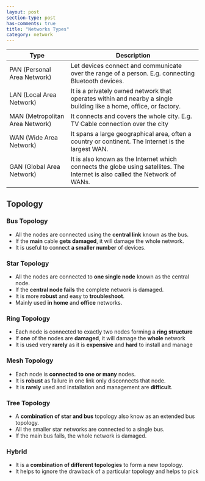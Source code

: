 ```yaml
---
layout: post
section-type: post
has-comments: true
title: "Networks Types"
category: network
---
```


| Type | Description |
| --- | --- |
| PAN (Personal Area Network) | Let devices connect and communicate over the range of a person. E.g. connecting Bluetooth devices. |
| LAN (Local Area Network) | It is a privately owned network that operates within and nearby a single building like a home, office, or factory. |
| MAN (Metropolitan Area Network) | It connects and covers the whole city. E.g. TV Cable connection over the city |
| WAN (Wide Area Network) | It spans a large geographical area, often a country or continent. The Internet is the largest WAN. |
| GAN (Global Area Network) | It is also known as the Internet which connects the globe using satellites. The Internet is also called the Network of WANs. |

## Topology

### **Bus Topology**

- All the nodes are connected using the **central link** known as the bus.
- If the **main** cable **gets damaged**, it will damage the whole network.
- It is useful to connect **a smaller number** of devices.


### **Star Topology**

- All the nodes are connected to **one single node** known as the central node.
- If the **central node fails** the complete network is damaged.
- It is more **robust** and easy to **troubleshoot**.
- Mainly used **in home** and **office** networks.
        

### **Ring Topology**

- Each node is connected to exactly two nodes forming a **ring structure**
- If **one** of the nodes are **damaged**, it will damage the **whole** network
- It is used very **rarely** as it is **expensive** and **hard** to install and manage
        

### **Mesh Topology**

- Each node is **connected to one or many** nodes.
- It is **robust** as failure in one link only disconnects that node.
- It is **rarely** used and installation and management are **difficult**.
        

### **Tree Topology**

- A **combination of star and bus** topology also know as an extended bus topology.
- All the smaller star networks are connected to a single bus.
- If the main bus fails, the whole network is damaged.
        

### **Hybrid**

- It is a **combination of different topologies** to form a new topology.
- It helps to ignore the drawback of a particular topology and helps to pick